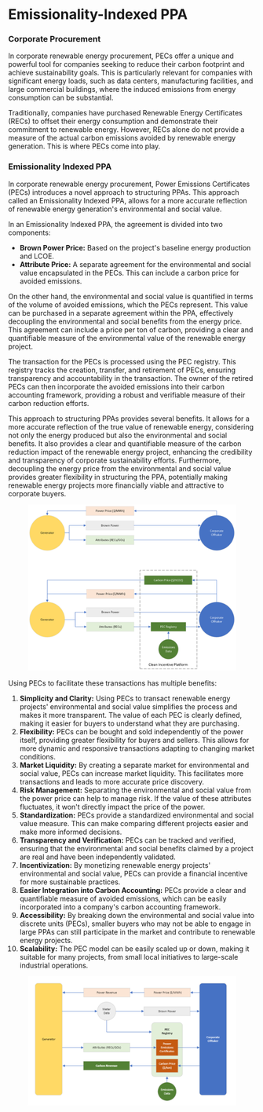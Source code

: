 # Emissionality-Indexed PPA

### Corporate Procurement <a href="#toc140235271" id="toc140235271"></a>

In corporate renewable energy procurement, PECs offer a unique and powerful tool for companies seeking to reduce their carbon footprint and achieve sustainability goals. This is particularly relevant for companies with significant energy loads, such as data centers, manufacturing facilities, and large commercial buildings, where the induced emissions from energy consumption can be substantial.

Traditionally, companies have purchased Renewable Energy Certificates (RECs) to offset their energy consumption and demonstrate their commitment to renewable energy. However, RECs alone do not provide a measure of the actual carbon emissions avoided by renewable energy generation. This is where PECs come into play.

### Emissionality Indexed PPA <a href="#heading-h.bi5ub1a05lus" id="heading-h.bi5ub1a05lus"></a>

In corporate renewable energy procurement, Power Emissions Certificates (PECs) introduces a novel approach to structuring PPAs. This approach called an Emissionality Indexed PPA, allows for a more accurate reflection of renewable energy generation's environmental and social value.

In an Emissionality Indexed PPA, the agreement is divided into two components:

* **Brown Power Price:** Based on the project's baseline energy production and LCOE.
* **Attribute Price:** A separate agreement for the environmental and social value encapsulated in the PECs. This can include a carbon price for avoided emissions.

On the other hand, the environmental and social value is quantified in terms of the volume of avoided emissions, which the PECs represent. This value can be purchased in a separate agreement within the PPA, effectively decoupling the environmental and social benefits from the energy price. This agreement can include a price per ton of carbon, providing a clear and quantifiable measure of the environmental value of the renewable energy project.

The transaction for the PECs is processed using the PEC registry. This registry tracks the creation, transfer, and retirement of PECs, ensuring transparency and accountability in the transaction. The owner of the retired PECs can then incorporate the avoided emissions into their carbon accounting framework, providing a robust and verifiable measure of their carbon reduction efforts.

This approach to structuring PPAs provides several benefits. It allows for a more accurate reflection of the true value of renewable energy, considering not only the energy produced but also the environmental and social benefits. It also provides a clear and quantifiable measure of the carbon reduction impact of the renewable energy project, enhancing the credibility and transparency of corporate sustainability efforts. Furthermore, decoupling the energy price from the environmental and social value provides greater flexibility in structuring the PPA, potentially making renewable energy projects more financially viable and attractive to corporate buyers.

<figure><img src="../../.gitbook/assets/image (63).png" alt=""><figcaption></figcaption></figure>

Using PECs to facilitate these transactions has multiple benefits:

1. **Simplicity and Clarity:** Using PECs to transact renewable energy projects' environmental and social value simplifies the process and makes it more transparent. The value of each PEC is clearly defined, making it easier for buyers to understand what they are purchasing.
2. **Flexibility:** PECs can be bought and sold independently of the power itself, providing greater flexibility for buyers and sellers. This allows for more dynamic and responsive transactions adapting to changing market conditions.
3. **Market Liquidity:** By creating a separate market for environmental and social value, PECs can increase market liquidity. This facilitates more transactions and leads to more accurate price discovery.
4. **Risk Management:** Separating the environmental and social value from the power price can help to manage risk. If the value of these attributes fluctuates, it won't directly impact the price of the power.
5. **Standardization:** PECs provide a standardized environmental and social value measure. This can make comparing different projects easier and make more informed decisions.
6. **Transparency and Verification:** PECs can be tracked and verified, ensuring that the environmental and social benefits claimed by a project are real and have been independently validated.
7. **Incentivization:** By monetizing renewable energy projects' environmental and social value, PECs can provide a financial incentive for more sustainable practices.
8. **Easier Integration into Carbon Accounting:** PECs provide a clear and quantifiable measure of avoided emissions, which can be easily incorporated into a company's carbon accounting framework.
9. **Accessibility:** By breaking down the environmental and social value into discrete units (PECs), smaller buyers who may not be able to engage in large PPAs can still participate in the market and contribute to renewable energy projects.
10. **Scalability:** The PEC model can be easily scaled up or down, making it suitable for many projects, from small local initiatives to large-scale industrial operations.

<figure><img src="../../.gitbook/assets/image (28).png" alt=""><figcaption></figcaption></figure>
